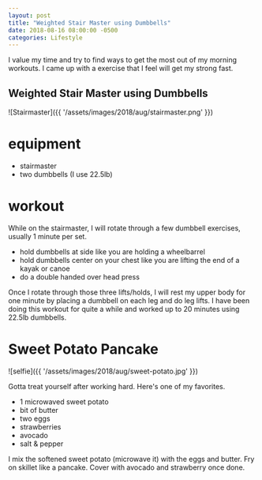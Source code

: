 ```yaml
---
layout: post
title: "Weighted Stair Master using Dumbbells"
date: 2018-08-16 08:00:00 -0500
categories: Lifestyle
---
```


I value my time and try to find ways to get the most out of my morning workouts. 
I came up with a exercise that I feel will get my strong fast. 

## Weighted Stair Master using Dumbbells
![Stairmaster]({{ '/assets/images/2018/aug/stairmaster.png' }})

# equipment 
- stairmaster
- two dumbbells (I use 22.5lb)  

# workout
While on the stairmaster, I will rotate through a few dumbbell exercises, usually 1 minute per set.

- hold dumbbells at side like you are holding a wheelbarrel
- hold dumbbells center on your chest like you are lifting the end of a kayak or canoe
- do a double handed over head press

Once I rotate through those three lifts/holds, I will rest my upper body for one minute by placing a dumbbell on each leg and do leg lifts.
I have been doing this workout for quite a while and worked up to 20 minutes using 22.5lb dumbbells.

# Sweet Potato Pancake
![selfie]({{ '/assets/images/2018/aug/sweet-potato.jpg' }})

Gotta treat yourself after working hard.
Here's one of my favorites.

- 1 microwaved sweet potato
- bit of butter
- two eggs
- strawberries
- avocado
- salt & pepper

I mix the softened sweet potato (microwave it) with the eggs and butter.
Fry on skillet like a pancake.
Cover with avocado and strawberry once done.
